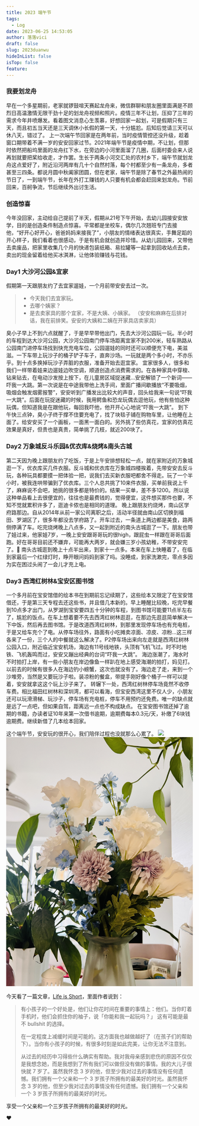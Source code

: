 ```yaml
---
title: 2023 端午节
tags:
  - Log
date: 2023-06-25 14:53:05
author: 落落vici
draft: false
slug: 2023duanwu
hideInList: false
isTop: false
feature:
---
```

### 我要划龙舟
早在一个多星期前，老家就锣鼓喧天赛起龙舟来，微信群聊和朋友圈里面满是不顾烈日高温激情无限干劲十足的划龙舟视频和照片。疫情三年不让划，压抑了三年的需求今年井喷爆发。看着图文消息心生羡慕，好想回家一起划，可是假期只有三天，而且初五当天还是三天调休小长假的第一天，十分尴尬。后知后觉请三天可以休八天，错过了。
上一次端午节回家是在两年前，当时疫情管控还没升级，趁着窗口期带着不满一岁的安安回家过节。2021年端午节是疫情中期，不让划，但那时依然把船坞里面的龙舟扛下水，在旁边的小河里面溜了几圈，后面村委会来人说再划就要把桨给收走，才作罢。生长于两条小河交汇处的农村乡下，端午节就划龙舟这点爱好了，附近沿河两岸有几十个自然村落，每个村都至少有一条龙舟，多者甚至三四条。都说月圆中秋阖家团圆，但在老家，端午节是除了春节之外最热闹的节日了，一到端午节，长年在外打工赚钱的人只要有机会都会赶回来划龙舟。节前回来，百舸争流，节后继续外出讨生活。

### 创造惊喜
今年没回家，主动给自己提前了半天，假期从21号下午开始，去幼儿园接安安放学，目的是创造条件制造点惊喜。平常都是坐校车，偶尔几次翘班专门去接他，“好开心好开心，爸爸妈妈来接我了”，小朋友的情绪表达很真实，手舞足蹈的开心样子，我们看着也很感动，于是有机会就创造并珍惜。从幼儿园回来，又带他去卖废品，把家里收集几个月的快递包装纸箱、易拉罐等一起拿到回收站点去卖，卖出的现金留着给他买冰淇淋，让他体验赚钱与花钱。

### Day1 大沙河公园&宜家
假期第一天跟朋友约了去宜家遛娃，一个月前带安安去过一次。
> - 今天我们去宜家玩。
> - 去哪个姨家？
> - 是去卖家具的那个宜家，不是大姨、小姨家。
> （安安和麻麻在后排对话，我在前排笑。安安的大姨和二姨在开家具店卖家具）

臭小子早上不到六点就醒了，于是早早带他出门，先去大沙河公园玩一玩。半小时的车程到达大沙河公园，大沙河公园南门停车场距离宜家不到200米，轻车熟路从公园南门进停车场找到快充充电车位，公园遛娃的同时还可以顺便充下电，美滋滋。一下车带上玩沙子的桶子铲子车子，直奔沙场。一玩就是两个多小时，不亦乐乎。到十点多换掉玩沙子弄脏的衣服，准备开始去逛宜家。
宜家很多人，很多和我们一样带着娃来边遛娃边吹空调，顺道创造点消费需求的。在各种家具中穿梭、钻来钻去，在电动沙发按上按下，在儿童房区域捉迷藏...安安解锁了一个新词——吓我一大跳。第一次说是在中途我带他上洗手间，里面广播间歇播放“不要吸烟，吸烟会触发烟雾报警”，安安听到广播发出比较大的声音，回头给我来一句说“吓我一大跳”。后面在玩捉迷藏的时候，我用鳄鱼和恐龙玩偶去逗他玩，他有些怕这种玩偶，但知道我是在跟他玩，每回我吓他，他开开心心地说“吓我一大跳”。
到下午快三点钟，臭小子终于撑不住要充电了，找了块毯子铺在购物车里，让他睡在上面了。给安安买了一个画板，一面黑一面白的。另外挑了些仿真花，宜家的仿真花效果是真好，但贵也是真贵，简单挑了几枝，就近200块了。

### Day2 万象城反斗乐园&优衣库&烧烤&南头古城
第二天因为晚上跟朋友约了吃饭，于是上午安排想轻松一点，就在家附近的万象城逛一下，优衣库买几件衣服。反斗城和优衣库在万象城四楼挨着，先带安安去反斗玩，各种玩具都要摸一把体验一把，说我们去买新衣服吧都舍不得走。玩了一个半小时，被我连哄带骗到了优衣库。三个人总共挑了10来件衣服，买单前我说上千了，麻麻说不会吧，她挑的很多都是特价的。结果一买单，差不多1200。所以说这种单品看上去很便宜的，往往也是最费钱的，觉得便宜，这件想买那件也要，不知不觉就累积许多了，逛迪卡侬也是相同的道理。
晚上跟朋友约烧烤，南山区学府路那边。自从2014年从前一家公司离职之后，活动半径就由南山区切换到福田、罗湖区了，很多年都没去学府路了。开车过去，一条道上两边都是美食，路两侧停满了车。吃完烧烤晚上八点多，又一起到附近的南头古城逛了一下。朋友也带了娃过来，他家娃7岁，一晚上安安跟哥哥玩的很high，跟屁虫一样跟在哥哥后面跑。好在哥哥目前还不嫌弃，可能再大两岁，就会嫌三岁小孩幼稚，不带安安完了。🤣
南头古城逛到晚上十点半出来，到家十一点多。本来在车上快睡着了，在临到家最后一个红绿灯时，睁开眼问妈妈到家了吗。没睡成，到家洗漱完，零点多因为实在困过头闹了一会儿才充上电。

### Day3 西湾红树林&宝安区图书馆
一个多月前在宝安馆借的绘本书在到期前忘记续期了，这些绘本又限定了在宝安馆借还，于是第三天专程去还这些书，并且借几本新的。早上睡醒比较晚，吃完早餐到10点多才出门，从罗湖到宝安要四五十分钟的车程，到图书馆可能要11点半左右了，尴尬的饭点。在车上想着要不先去西湾红树林逛逛，在那边先逛逛简单解决一下中饭，然后再去图书馆。于是改道西湾红树林，到那里发现停车场也有充电桩，于是又给车充个了电。从停车场往外，路面有小吃摊卖凉面、凉皮、凉粉...这三样各来了一份，三个人的中餐就这么解决了。P2停车场出来向左走就是西湾红树林公园入口，附近临近宝安机场，海边有11号线地铁，头顶有飞机飞过。时不时地铁、飞机轰鸣而过，安安又蹦出经典的台词“吓我一大跳”。
海边涨潮了，海水时不时拍打上岸，有一些小朋友在岸边像鱼一样趴在地上感受海潮的拍打，妈见打。以前去的时候有很多人在海边钓小螃蟹，这次也就没有了。海边走了走，来到一个沙堆旁，当然是又要玩沙子啦。装凉粉的餐盒，带提手刚好像个桶子一样可以提着，安安就拿这这个玩上沙子来了。
转辗下一处，西湾红树林停车场竟然不收停车费。相比福田红树林和深圳湾，都可以看海，但宝安西湾这里不仅人少，小朋友还可以玩滑滑梯、玩沙子，停车场有充电桩，停车不用预约还免费。唯一的缺点就是远了一点吧，但如果自驾，距离远一点也不构成缺点。
在宝安图书馆还掉了逾期的书籍，办读者证10年来第一次借书逾期，逾期费每本0.3元/天，补缴了6块钱逾期费。继续新借了几本绘本回家。

这个端午节，安安玩的很开心，我们陪伴过程也没就那么心累了。
<gallery>![](https://raw.githubusercontent.com/cosine00/Image/main/20230622.jpg)![](https://raw.githubusercontent.com/cosine00/Image/main/2023062202.jpg)<gallery>



今天看了一篇文章，[Life is Short](https://limboy.me/posts/life-is-short/)，里面作者说到：
> 有小孩子的一个好处是，他们让你花时间在重要的事情上：他们。当你盯着手机时，他们会抓住你的袖子，说「你能和我一起玩吗？」 这有可能是最不 bullshit 的选择。
> 
> 在一定程度上减缓时间是可能的。这方面我也越做越好了（在孩子们的帮助下）。当你有小孩子的时候，有很多时刻是如此完美，让你无法不注意到。
> 
> 从过去的经历中习得些什么确实有帮助。我对我母亲感到悲伤的原因不仅仅是我想念她，而是我想到了所有我们可以做但没有做的事情。我的大儿子很快就 7 岁了。虽然我怀念 3 岁的他，但至少我对过去的事情没有任何遗憾。我们拥有一个父亲和一个 3 岁孩子所拥有的最美好的时光。虽然我怀念 3 岁的他，但至少我对过去的事情没有任何遗憾。我们拥有一个父亲和一个 3 岁孩子所拥有的最美好的时光。

享受一个父亲和一个三岁孩子所拥有的最美好的时光。

❤